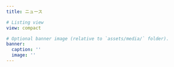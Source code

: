 ```yaml
---
title: ニュース

# Listing view
view: compact

# Optional banner image (relative to `assets/media/` folder).
banner:
  caption: ''
  image: ''
---
```


